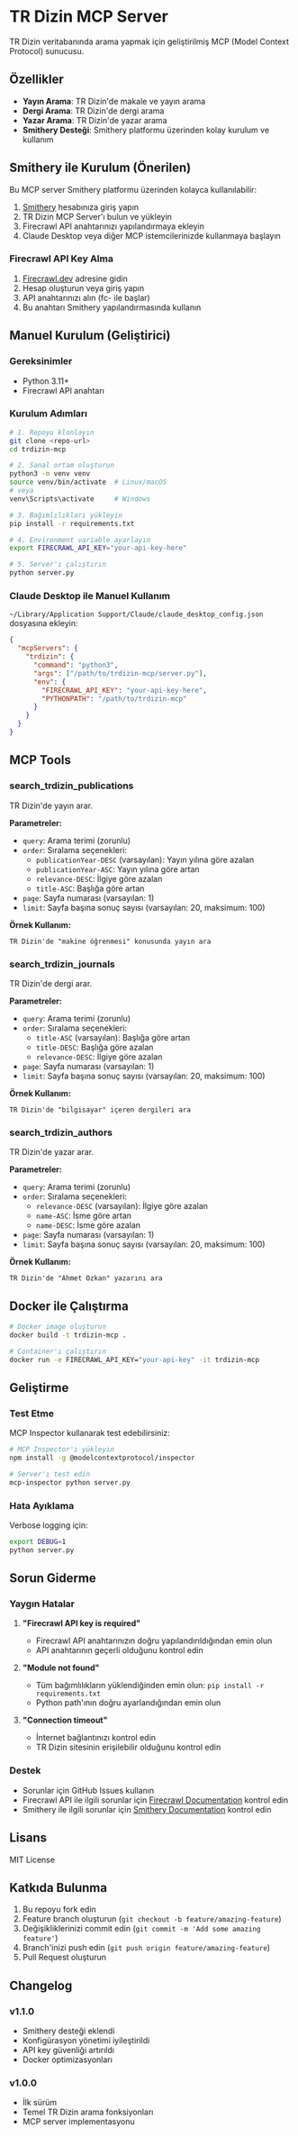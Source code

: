 # TR Dizin MCP Server

TR Dizin veritabanında arama yapmak için geliştirilmiş MCP (Model Context Protocol) sunucusu.

## Özellikler

- **Yayın Arama**: TR Dizin'de makale ve yayın arama
- **Dergi Arama**: TR Dizin'de dergi arama  
- **Yazar Arama**: TR Dizin'de yazar arama
- **Smithery Desteği**: Smithery platformu üzerinden kolay kurulum ve kullanım

## Smithery ile Kurulum (Önerilen)

Bu MCP server Smithery platformu üzerinden kolayca kullanılabilir:

1. [Smithery](https://smithery.ai) hesabınıza giriş yapın
2. TR Dizin MCP Server'ı bulun ve yükleyin
3. Firecrawl API anahtarınızı yapılandırmaya ekleyin
4. Claude Desktop veya diğer MCP istemcilerinizde kullanmaya başlayın

### Firecrawl API Key Alma

1. [Firecrawl.dev](https://firecrawl.dev) adresine gidin
2. Hesap oluşturun veya giriş yapın
3. API anahtarınızı alın (fc- ile başlar)
4. Bu anahtarı Smithery yapılandırmasında kullanın

## Manuel Kurulum (Geliştirici)

### Gereksinimler

- Python 3.11+
- Firecrawl API anahtarı

### Kurulum Adımları

```bash
# 1. Repoyu klonlayın
git clone <repo-url>
cd trdizin-mcp

# 2. Sanal ortam oluşturun
python3 -m venv venv
source venv/bin/activate  # Linux/macOS
# veya
venv\Scripts\activate     # Windows

# 3. Bağımlılıkları yükleyin
pip install -r requirements.txt

# 4. Environment variable ayarlayın
export FIRECRAWL_API_KEY="your-api-key-here"

# 5. Server'ı çalıştırın
python server.py
```

### Claude Desktop ile Manuel Kullanım

`~/Library/Application Support/Claude/claude_desktop_config.json` dosyasına ekleyin:

```json
{
  "mcpServers": {
    "trdizin": {
      "command": "python3",
      "args": ["/path/to/trdizin-mcp/server.py"],
      "env": {
        "FIRECRAWL_API_KEY": "your-api-key-here",
        "PYTHONPATH": "/path/to/trdizin-mcp"
      }
    }
  }
}
```

## MCP Tools

### search_trdizin_publications
TR Dizin'de yayın arar.

**Parametreler:**
- `query`: Arama terimi (zorunlu)
- `order`: Sıralama seçenekleri:
  - `publicationYear-DESC` (varsayılan): Yayın yılına göre azalan
  - `publicationYear-ASC`: Yayın yılına göre artan
  - `relevance-DESC`: İlgiye göre azalan
  - `title-ASC`: Başlığa göre artan
- `page`: Sayfa numarası (varsayılan: 1)
- `limit`: Sayfa başına sonuç sayısı (varsayılan: 20, maksimum: 100)

**Örnek Kullanım:**
```
TR Dizin'de "makine öğrenmesi" konusunda yayın ara
```

### search_trdizin_journals  
TR Dizin'de dergi arar.

**Parametreler:**
- `query`: Arama terimi (zorunlu)
- `order`: Sıralama seçenekleri:
  - `title-ASC` (varsayılan): Başlığa göre artan
  - `title-DESC`: Başlığa göre azalan
  - `relevance-DESC`: İlgiye göre azalan
- `page`: Sayfa numarası (varsayılan: 1)
- `limit`: Sayfa başına sonuç sayısı (varsayılan: 20, maksimum: 100)

**Örnek Kullanım:**
```
TR Dizin'de "bilgisayar" içeren dergileri ara
```

### search_trdizin_authors
TR Dizin'de yazar arar.

**Parametreler:**
- `query`: Arama terimi (zorunlu)
- `order`: Sıralama seçenekleri:
  - `relevance-DESC` (varsayılan): İlgiye göre azalan
  - `name-ASC`: İsme göre artan
  - `name-DESC`: İsme göre azalan
- `page`: Sayfa numarası (varsayılan: 1)
- `limit`: Sayfa başına sonuç sayısı (varsayılan: 20, maksimum: 100)

**Örnek Kullanım:**
```
TR Dizin'de "Ahmet Özkan" yazarını ara
```

## Docker ile Çalıştırma

```bash
# Docker image oluşturun
docker build -t trdizin-mcp .

# Container'ı çalıştırın
docker run -e FIRECRAWL_API_KEY="your-api-key" -it trdizin-mcp
```

## Geliştirme

### Test Etme

MCP Inspector kullanarak test edebilirsiniz:

```bash
# MCP Inspector'ı yükleyin
npm install -g @modelcontextprotocol/inspector

# Server'ı test edin
mcp-inspector python server.py
```

### Hata Ayıklama

Verbose logging için:

```bash
export DEBUG=1
python server.py
```

## Sorun Giderme

### Yaygın Hatalar

1. **"Firecrawl API key is required"**
   - Firecrawl API anahtarınızın doğru yapılandırıldığından emin olun
   - API anahtarının geçerli olduğunu kontrol edin

2. **"Module not found"**
   - Tüm bağımlılıkların yüklendiğinden emin olun: `pip install -r requirements.txt`
   - Python path'ının doğru ayarlandığından emin olun

3. **"Connection timeout"**
   - İnternet bağlantınızı kontrol edin
   - TR Dizin sitesinin erişilebilir olduğunu kontrol edin

### Destek

- Sorunlar için GitHub Issues kullanın
- Firecrawl API ile ilgili sorunlar için [Firecrawl Documentation](https://docs.firecrawl.dev) kontrol edin
- Smithery ile ilgili sorunlar için [Smithery Documentation](https://smithery.ai/docs) kontrol edin

## Lisans

MIT License

## Katkıda Bulunma

1. Bu repoyu fork edin
2. Feature branch oluşturun (`git checkout -b feature/amazing-feature`)
3. Değişikliklerinizi commit edin (`git commit -m 'Add some amazing feature'`)
4. Branch'inizi push edin (`git push origin feature/amazing-feature`)
5. Pull Request oluşturun

## Changelog

### v1.1.0
- Smithery desteği eklendi
- Konfigürasyon yönetimi iyileştirildi
- API key güvenliği artırıldı
- Docker optimizasyonları

### v1.0.0
- İlk sürüm
- Temel TR Dizin arama fonksiyonları
- MCP server implementasyonu




